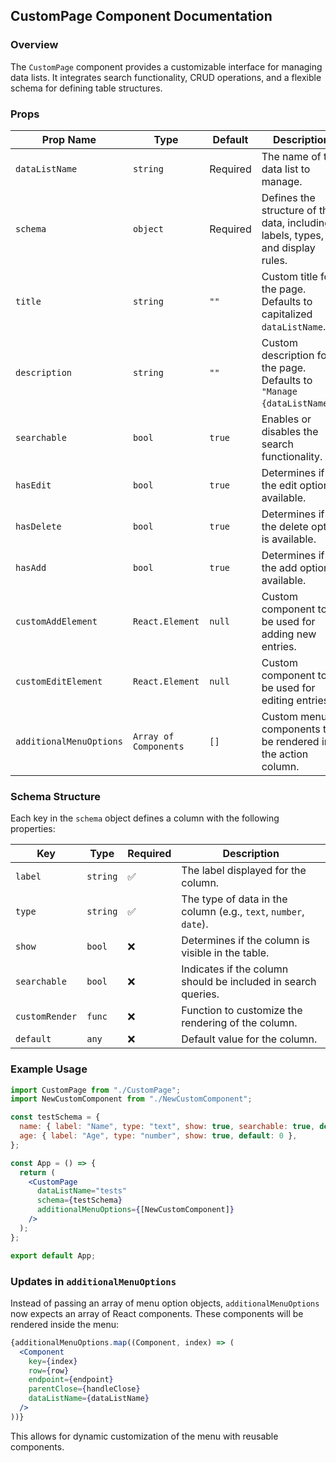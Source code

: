 ## CustomPage Component Documentation

### Overview
The `CustomPage` component provides a customizable interface for managing data lists. It integrates search functionality, CRUD operations, and a flexible schema for defining table structures.

### Props

| Prop Name            | Type                         | Default  | Description |
|----------------------|----------------------------|----------|-------------|
| `dataListName`      | `string`                     | Required | The name of the data list to manage. |
| `schema`            | `object`                     | Required | Defines the structure of the data, including labels, types, and display rules. |
| `title`             | `string`                     | `""`     | Custom title for the page. Defaults to capitalized `dataListName`. |
| `description`       | `string`                     | `""`     | Custom description for the page. Defaults to `"Manage {dataListName}"`. |
| `searchable`        | `bool`                       | `true`   | Enables or disables the search functionality. |
| `hasEdit`           | `bool`                       | `true`   | Determines if the edit option is available. |
| `hasDelete`         | `bool`                       | `true`   | Determines if the delete option is available. |
| `hasAdd`            | `bool`                       | `true`   | Determines if the add option is available. |
| `customAddElement`  | `React.Element`              | `null`   | Custom component to be used for adding new entries. |
| `customEditElement` | `React.Element`              | `null`   | Custom component to be used for editing entries. |
| `additionalMenuOptions` | `Array of Components`  | `[]`     | Custom menu components to be rendered in the action column. |

### Schema Structure
Each key in the `schema` object defines a column with the following properties:

| Key         | Type       | Required | Description |
|------------|-----------|----------|-------------|
| `label`    | `string`   | ✅        | The label displayed for the column. |
| `type`     | `string`   | ✅        | The type of data in the column (e.g., `text`, `number`, `date`). |
| `show`     | `bool`     | ❌        | Determines if the column is visible in the table. |
| `searchable` | `bool`   | ❌        | Indicates if the column should be included in search queries. |
| `customRender` | `func` | ❌        | Function to customize the rendering of the column. |
| `default`  | `any`      | ❌        | Default value for the column. |

### Example Usage
```jsx
import CustomPage from "./CustomPage";
import NewCustomComponent from "./NewCustomComponent";

const testSchema = {
  name: { label: "Name", type: "text", show: true, searchable: true, default: "" },
  age: { label: "Age", type: "number", show: true, default: 0 },
};

const App = () => {
  return (
    <CustomPage
      dataListName="tests"
      schema={testSchema}
      additionalMenuOptions={[NewCustomComponent]}
    />
  );
};

export default App;
```

### Updates in `additionalMenuOptions`
Instead of passing an array of menu option objects, `additionalMenuOptions` now expects an array of React components. These components will be rendered inside the menu:

```jsx
{additionalMenuOptions.map((Component, index) => (
  <Component
    key={index}
    row={row}
    endpoint={endpoint}
    parentClose={handleClose}
    dataListName={dataListName}
  />
))}
```

This allows for dynamic customization of the menu with reusable components.

